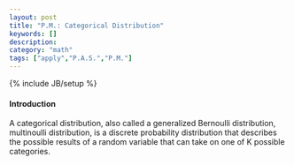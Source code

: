```yaml
---
layout: post
title: "P.M.: Categorical Distribution"
keywords: []
description: 
category: "math"
tags: ["apply","P.A.S.","P.M."]
---
```

{% include JB/setup %}

#### Introduction
A categorical distribution, also called a generalized Bernoulli distribution,
multinoulli distribution, is a discrete probability distribution that describes
the possible results of a random variable that can take on one of K possible
categories.







